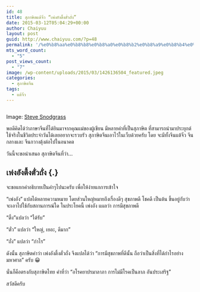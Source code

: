 ```yaml
---
id: 48
title: สุภาษิตแต้จิ๋ว “เพ่งอังตึ้งตั่วถั่ง”
date: 2015-03-12T05:04:29+00:00
author: Chaiyuu
layout: post
guid: http://www.chaiyuu.com/?p=48
permalink: '/%e0%b8%aa%e0%b8%b8%e0%b8%a0%e0%b8%b2%e0%b8%a9%e0%b8%b4%e0%b8%95%e0%b9%81%e0%b8%95%e0%b9%89%e0%b8%88%e0%b8%b4%e0%b9%8b%e0%b8%a7-%e0%b9%80%e0%b8%9e%e0%b9%88%e0%b8%87%e0%b8%ad%e0%b8%b1%e0%b8%87/'
mts_word_count:
  - "5"
post_views_count:
  - "7"
image: /wp-content/uploads/2015/03/1426136504_featured.jpeg
categories:
  - สุภาษิตจีน
tags:
  - แต้จิ๋ว
---
```

<a href="http://www.chaiyuu.com/wp-content/uploads/2015/03/1426136469_full.jpeg" target="_blank"><img src="http://www.chaiyuu.com/wp-content/uploads/2015/03/1426136469_thumb.jpeg" align="middle" class="full aligncenter" alt="" title="" data-blogo-featured-image="true" /></a>

<p class="">
  Image:&nbsp;<a href="https://www.flickr.com/photos/stevensnodgrass/" title="Go to Steve Snodgrass's photostream" data-track="attributionNameClick" data-rapid_p="49">Steve Snodgrass</a>
</p>

<p class="">
  พอดีคิดได้ว่าภาษาจีนที่ได้ยินมาจากคุณแม่ของผู้เขียน มีหลายคำที่เป็นสุภาษิต ที่สามารถนำมาประยุกต์ใช้จริงในชีวิตประจำวันได้เลยอยากจะรวบรัว สุภาษิตจีนเอาไว้ในเว็บด้วยครับ โดย จะมีทั้งจีนแต้จิ๋ว จีนกลางและ จีนกวางตุ้งต่อไปในอนาคต
</p></p> 

<p class="">
  วันนี้จะขอนำเสนอ สุภาษิตจีนที่ว่า&#8230;
</p>

<p class="">
  <!--more-->
</p>

## เพ่งอังตึ้งตั่วถั่ง {.}

<p class="">
  จะขอแยกคำอธิบายเป็นคำๆไปนะครับ เพื่อให้ง่ายแกการเข้าใจ
</p></p> 

&#8220;เพ่งอัง” แปลได้หลายความหมาย โดยส่วนใหญ่หมายถึงเรื่องดีๆ สุขภาพดี โชคดี เป็นต้น ขึ้นอยู่กับว่าจะเอาไปใช้กับสถานการณ์ใด ในประโยคนี้ เพ่งอัง แผลว่า การมีสุขภาพดี</p> 

“ตึ้ง&#8221;แปลว่า &#8220;ได้รับ&#8221;

<p class="">
  “ตั่ว&#8221; แปลว่า “ใหญ่, เยอะ, ดีมาก&#8221;
</p>

“ถั่ง&#8221; แปลว่า “กำไร&#8221;

ดังนั้น สุภาษิตคำว่า เพ่งอังตึ้งตั่วถั่ง จึงแปลได้ว่า “การมีสุขภาพที่ดีนั้น ถือว่าเป็นสิ่งที่ได้กำไรอย่างมหาศาล” ครับ 😀

นั่นก็คือตรงกับสุภาษิตไทย คำที่ว่า “อโรคยาปรมาลาภา การไม่มีโรคเป็นลาภ อันประเสริฐ&#8221;</p> 

สวัสดีครับ</p>